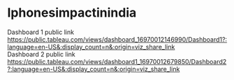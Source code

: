 # Iphonesimpactinindia
Dashboard 1 public link https://public.tableau.com/views/dashboard_16970012146990/Dashboard1?:language=en-US&:display_count=n&:origin=viz_share_link        
Dashboard 2 public link https://public.tableau.com/views/dashboard1_16970012679850/Dashboard2?:language=en-US&:display_count=n&:origin=viz_share_link
